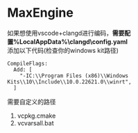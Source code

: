 # MaxEngine
如果想使用vscode+clangd进行编码，**需要配置%LocalAppData%\clangd\config.yaml**  
添加以下代码(检查你的windows kit路径)
```
CompileFlags:
  Add: [
    "-IC:\\Program Files (x86)\\Windows Kits\\10\\Include\\10.0.22621.0\\winrt",
  ]
```
需要自定义的路径
1. vcpkg.cmake
2. vcvarsall.bat
